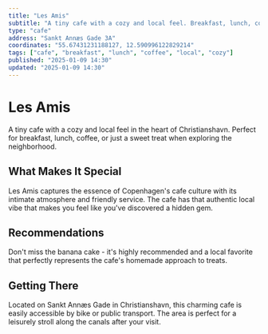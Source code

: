 ```yaml
---
title: "Les Amis"
subtitle: "A tiny cafe with a cozy and local feel. Breakfast, lunch, coffee, or a treat."
type: "cafe"
address: "Sankt Annæs Gade 3A"
coordinates: "55.67431231188127, 12.590996122829214"
tags: ["cafe", "breakfast", "lunch", "coffee", "local", "cozy"]
published: "2025-01-09 14:30"
updated: "2025-01-09 14:30"
---
```


# Les Amis

A tiny cafe with a cozy and local feel in the heart of Christianshavn. Perfect for breakfast, lunch, coffee, or just a sweet treat when exploring the neighborhood.

## What Makes It Special

Les Amis captures the essence of Copenhagen's cafe culture with its intimate atmosphere and friendly service. The cafe has that authentic local vibe that makes you feel like you've discovered a hidden gem.

## Recommendations

Don't miss the banana cake - it's highly recommended and a local favorite that perfectly represents the cafe's homemade approach to treats.

## Getting There

Located on Sankt Annæs Gade in Christianshavn, this charming cafe is easily accessible by bike or public transport. The area is perfect for a leisurely stroll along the canals after your visit.

